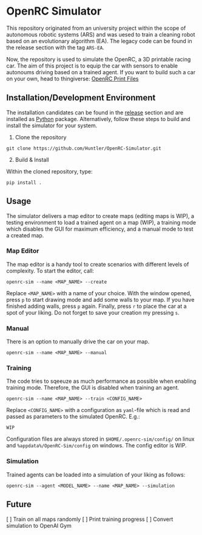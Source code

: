# OpenRC Simulator

This repository originated from an university project within the scope of autonomous robotic systems (ARS) and was uesed to train a cleaning robot based on an evolutionary algorithm (EA). The legacy code can be found in the release section with the tag `ARS-EA`.

Now, the repository is used to simulate the OpenRC, a 3D printable racing car. The aim of this project is to equip the car with sensors to enable autonoums driving based on a trained agent. If you want to build such a car on your own, head to thingiverse: [OpenRC Print Files](https://www.thingiverse.com/thing:42198)

## Installation/Development Environment

The installation candidates can be found in the [release](https://github.com/Huntler/OpenRC-Simulator/releases) section and are installed as [Python](https://www.python.org/) package. Alternatively, follow these steps to build and install the simulator for your system.

1. Clone the repository

```
git clone https://github.com/Huntler/OpenRC-Simulator.git
```

2. Build & Install

Within the cloned repository, type:

```
pip install .
```

## Usage

The simulator delivers a map editor to create maps (editing maps is WIP), a testing environment to load a trained agent on a map (WIP), a training mode which disables the GUI for maximum efficiency, and a manual mode to test a created map. 

### Map Editor

The map editor is a handy tool to create scenarios with different levels of complexity. To start the editor, call:

```
openrc-sim --name <MAP_NAME> --create
```

Replace `<MAP_NAME>` with a name of your choice. With the window opened, press `p` to start drawing mode and add some walls to your map. If you have finished adding walls, press `p` again. Finally, press `r` to place the car at a spot of your liking. Do not forget to save your creation my pressing `s`.

### Manual 

There is an option to manually drive the car on your map. 

```
openrc-sim --name <MAP_NAME> --manual
```

### Training

The code tries to sqeeuze as much performance as possible when enabling training mode. Therefore, the GUI is disabled when training an agent.

```
openrc-sim --name <MAP_NAME> --train <CONFIG_NAME>
```

Replace `<CONFIG_NAME>` with a configuration as `yaml`-file which is read and passed as parameters to the simulated OpenRC. E.g.:

```
WIP
```

Configuration files are always stored in `$HOME/.openrc-sim/config/` on linux and `%appdata%/OpenRC-Sim/config` on windows. The config editor is WIP.

### Simulation

Trained agents can be loaded into a simulation of your liking as follows:

```
openrc-sim --agent <MODEL_NAME> --name <MAP_NAME> --simulation 
```

## Future
[ ] Train on all maps randomly
[ ] Print training progress
[ ] Convert simulation to OpenAI Gym